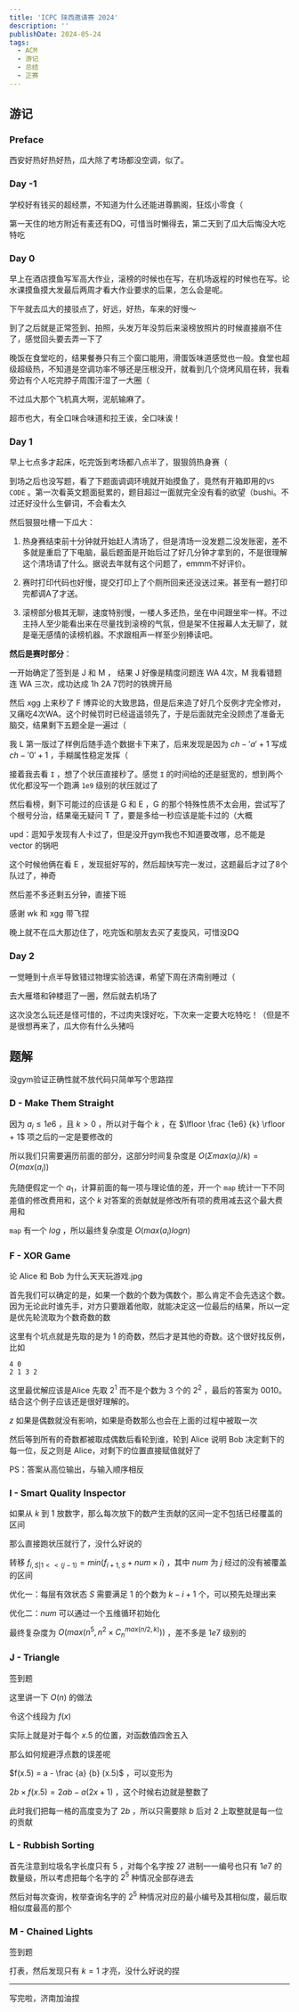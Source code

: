 ```yaml
---
title: 'ICPC 陕西邀请赛 2024'
description: ''
publishDate: 2024-05-24
tags:
  - ACM
  - 游记
  - 总结
  - 正赛
---
```




<!-- more -->

## 游记

### Preface

西安好热好热好热，瓜大除了考场都没空调，似了。

### Day -1

学校好有钱买的超经票，不知道为什么还能进尊鹏阁，狂炫小零食（

第一天住的地方附近有麦还有DQ，可惜当时懒得去，第二天到了瓜大后悔没大吃特吃

### Day 0

早上在酒店摸鱼写军高大作业，滚榜的时候也在写，在机场返程的时候也在写。论水课摸鱼摸大发最后两周才看大作业要求的后果，怎么会是呢。

下午就去瓜大的接驳点了，好远，好热，车来的好慢～

到了之后就是正常签到、拍照，头发万年没剪后来滚榜放照片的时候直接崩不住了，感觉回头要去弄一下了

晚饭在食堂吃的，结果餐券只有三个窗口能用，滑蛋饭味道感觉也一般。食堂也超级超级热，不知道是空调功率不够还是压根没开，就看到几个烧烤风扇在转，我看旁边有个人吃完脖子周围汗湿了一大圈（

不过瓜大那个飞机真大啊，泥航输麻了。

超市也大，有全口味合味道和拉王诶，全口味诶！

### Day 1

早上七点多才起床，吃完饭到考场都八点半了，狠狠鸽热身赛（

到场之后也没写题，看了下题面调调环境就开始摸鱼了，竟然有开箱即用的`VS CODE` 。第一次看英文题面挺累的，题目超过一面就完全没有看的欲望（bushi。不过还好没什么生僻词，不会看太久

然后狠狠吐槽一下瓜大：

1. 热身赛结束前十分钟就开始赶人清场了，但是清场一没发题二没发账密，差不多就是重启了下电脑，最后题面是开始后过了好几分钟才拿到的，不是很理解这个清场请了什么。据说去年就有这个问题了，emmm不好评价。

2. 赛时打印代码也好慢，提交打印上了个厕所回来还没送过来。甚至有一题打印完都调A了才送。

3. 滚榜部分极其无聊，速度特别慢，一楼人多还热，坐在中间跟坐牢一样。不过主持人至少能看出来在尽量找到滚榜的气氛，但是架不住报幕人太无聊了，就是毫无感情的读榜机器。不求跟相声一样至少别捧读吧。

**然后是赛时部分**：

一开始确定了签到是 J 和 M ， 结果 J 好像是精度问题连 WA 4次，M 我看错题连 WA 三次，成功达成 1h 2A 7罚时的铁牌开局

然后 xgg 上来秒了 F 博弈论的大致思路，但是后来造了好几个反例才完全修对，又痛吃4次WA。这个时候罚时已经遥遥领先了，于是后面就完全没顾虑了准备无脑交，结果剩下五题全是一遍过（

我 L 第一版过了样例后随手造个数据卡下来了，后来发现是因为 $ch - 'a' + 1$ 写成 $ch - '0' + 1$ ，手糊属性稳定发挥（

接着我去看 `I` ，想了个状压直接秒了。感觉 `I` 的时间给的还是挺宽的，想到两个优化都没写一个跑满 `1e9` 级别的状压就过了

然后看榜，剩下可能过的应该是 G 和 E ，G 的那个特殊性质不太会用，尝试写了个根号分治，结果毫无疑问 T 了，要是多给一秒应该是能卡过的（大概

upd：逛知乎发现有人卡过了，但是没开gym我也不知道要改哪，总不能是 vector 的锅吧

这个时候他俩在看 E ，发现挺好写的，然后超快写完一发过，这题最后才过了8个队过了，神奇

然后差不多还剩五分钟，直接下班

感谢 wk 和 xgg 带飞捏

晚上就不在瓜大那边住了，吃完饭和朋友去买了麦旋风，可惜没DQ

### Day 2

一觉睡到十点半导致错过物理实验选课，希望下周在济南别睡过（

去大雁塔和钟楼逛了一圈，然后就去机场了

这次没怎么玩还是怪可惜的，不过肉夹馍好吃，下次来一定要大吃特吃！（但是不是很想再来了，瓜大你有什么头猪吗

## 题解

没gym验证正确性就不放代码只简单写个思路捏


### D - Make Them Straight

因为 $a_i \leq 1e6$ ，且 $k > 0$ ，所以对于每个 $k$ ，在 $\lfloor \frac {1e6} {k} \rfloor + 1$ 项之后的一定是要修改的

所以我们只需要遍历前面的部分，这部分时间复杂度是 $O(\Sigma max(a_i) / k) = O(max(a_i))$

先随便假定一个 $a_1$，计算前面的每一项与理论值的差，开一个 `map` 统计一下不同差值的修改费用和，这个 $k$ 对答案的贡献就是修改所有项的费用减去这个最大费用和

`map` 有一个 $log$ ，所以最终复杂度是 $O(max(a_i)logn)$

### F - XOR Game

论 Alice 和 Bob 为什么天天玩游戏.jpg

首先我们可以确定的是，如果一个数的个数为偶数个，那么肯定不会先选这个数。因为无论此时谁先手，对方只要跟着他取，就能决定这一位最后的结果，所以一定是优先轮流取为个数奇数的数

这里有个坑点就是先取的是为 $1$ 的奇数，然后才是其他的奇数。这个很好找反例，比如
```
4 0
2 1 3 2
```
这里最优解应该是Alice 先取 $2 ^ 1$ 而不是个数为 $3$ 个的 $2 ^ 2$ ，最后的答案为 $0010$。结合这个例子应该还是很好理解的。

$z$ 如果是偶数就没有影响，如果是奇数那么也会在上面的过程中被取一次

然后等到所有的奇数都被取成偶数后看轮到谁，轮到 Alice 说明 Bob 决定剩下的每一位，反之则是 Alice，对剩下的位置直接赋值就好了

PS：答案从高位输出，与输入顺序相反

### I - Smart Quality Inspector

如果从 $k$ 到 $1$ 放数字，那么每次放下的数产生贡献的区间一定不包括已经覆盖的区间

那么直接跑状压就行了，没什么好说的

转移 $f_{i, S | 1 << (j - 1)} = min(f_{i + 1, S} + num \times i)$ ，其中 $num$ 为 $j$ 经过的没有被覆盖的区间

优化一：每层有效状态 $S$ 需要满足 $1$ 的个数为 $k - i + 1$ 个，可以预先处理出来

优化二：$num$ 可以通过一个五维循环初始化

最终复杂度为 $O(max(n ^ 5, n ^ 2 \times C^{max(n / 2, k)}_{n}))$ ，差不多是 $1e7$ 级别的 


### J - Triangle

签到题

这里讲一下 $O(n)$ 的做法

令这个线段为 $f(x)$

实际上就是对于每个 $x.5$ 的位置，对函数值四舍五入

那么如何规避浮点数的误差呢

$f(x.5) = a - \frac {a} {b} (x.5)$ ，可以变形为

$2b \times f(x.5) = 2ab - a(2x + 1)$ ，这个时候右边就是整数了

此时我们把每一格的高度变为了 $2b$ ，所以只需要除 $b$ 后对 $2$ 上取整就是每一位的贡献

### L - Rubbish Sorting

首先注意到垃圾名字长度只有 $5$ ，对每个名字按 $27$ 进制一一编号也只有 $1e7$ 的数量级，所以考虑把每个名字的 $2 ^ 5$ 种情况全部存进去

然后对每次查询，枚举查询名字的 $2 ^ 5$ 种情况对应的最小编号及其相似度，最后取相似度最高的那个

### M - Chained Lights

签到题

打表，然后发现只有 $k = 1$ 才亮，没什么好说的捏

---

写完啦，济南加油捏